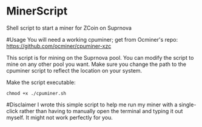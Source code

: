 # MinerScript
Shell script to start a miner for ZCoin on Suprnova

#Usage
You will need a working cpuminer; get from Ocminer's repo:
https://github.com/ocminer/cpuminer-xzc

This script is for mining on the Suprnova pool. You can modify the script to mine on any other pool you want.
Make sure you change the path to the cpuminer script to reflect the location on your system.

Make the script executable:
```
chmod +x ./cpuminer.sh
```

#Disclaimer
I wrote this simple script to help me run my miner with a single-click rather than having to manually open the terminal and typing it out myself.
It might not work perfectly for you.
